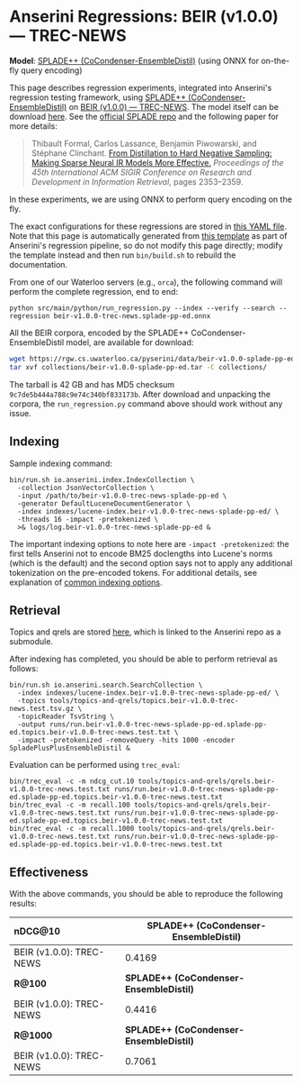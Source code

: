 # Anserini Regressions: BEIR (v1.0.0) &mdash; TREC-NEWS

**Model**: [SPLADE++ (CoCondenser-EnsembleDistil)](https://arxiv.org/abs/2205.04733) (using ONNX for on-the-fly query encoding)

This page describes regression experiments, integrated into Anserini's regression testing framework, using [SPLADE++ (CoCondenser-EnsembleDistil)](https://arxiv.org/abs/2205.04733) on [BEIR (v1.0.0) &mdash; TREC-NEWS](http://beir.ai/).
The model itself can be download [here](https://huggingface.co/naver/splade-cocondenser-ensembledistil).
See the [official SPLADE repo](https://github.com/naver/splade) and the following paper for more details:

> Thibault Formal, Carlos Lassance, Benjamin Piwowarski, and Stéphane Clinchant. [From Distillation to Hard Negative Sampling: Making Sparse Neural IR Models More Effective.](https://dl.acm.org/doi/10.1145/3477495.3531857) _Proceedings of the 45th International ACM SIGIR Conference on Research and Development in Information Retrieval_, pages 2353–2359.

In these experiments, we are using ONNX to perform query encoding on the fly.

The exact configurations for these regressions are stored in [this YAML file](../../src/main/resources/regression/beir-v1.0.0-trec-news.splade-pp-ed.onnx.yaml).
Note that this page is automatically generated from [this template](../../src/main/resources/docgen/templates/beir-v1.0.0-trec-news.splade-pp-ed.onnx.template) as part of Anserini's regression pipeline, so do not modify this page directly; modify the template instead and then run `bin/build.sh` to rebuild the documentation.

From one of our Waterloo servers (e.g., `orca`), the following command will perform the complete regression, end to end:

```
python src/main/python/run_regression.py --index --verify --search --regression beir-v1.0.0-trec-news.splade-pp-ed.onnx
```

All the BEIR corpora, encoded by the SPLADE++ CoCondenser-EnsembleDistil model, are available for download:

```bash
wget https://rgw.cs.uwaterloo.ca/pyserini/data/beir-v1.0.0-splade-pp-ed.tar -P collections/
tar xvf collections/beir-v1.0.0-splade-pp-ed.tar -C collections/
```

The tarball is 42 GB and has MD5 checksum `9c7de5b444a788c9e74c340bf833173b`.
After download and unpacking the corpora, the `run_regression.py` command above should work without any issue.

## Indexing

Sample indexing command:

```
bin/run.sh io.anserini.index.IndexCollection \
  -collection JsonVectorCollection \
  -input /path/to/beir-v1.0.0-trec-news-splade-pp-ed \
  -generator DefaultLuceneDocumentGenerator \
  -index indexes/lucene-index.beir-v1.0.0-trec-news-splade-pp-ed/ \
  -threads 16 -impact -pretokenized \
  >& logs/log.beir-v1.0.0-trec-news-splade-pp-ed &
```

The important indexing options to note here are `-impact -pretokenized`: the first tells Anserini not to encode BM25 doclengths into Lucene's norms (which is the default) and the second option says not to apply any additional tokenization on the pre-encoded tokens.
For additional details, see explanation of [common indexing options](../../docs/common-indexing-options.md).

## Retrieval

Topics and qrels are stored [here](https://github.com/castorini/anserini-tools/tree/master/topics-and-qrels), which is linked to the Anserini repo as a submodule.

After indexing has completed, you should be able to perform retrieval as follows:

```
bin/run.sh io.anserini.search.SearchCollection \
  -index indexes/lucene-index.beir-v1.0.0-trec-news-splade-pp-ed/ \
  -topics tools/topics-and-qrels/topics.beir-v1.0.0-trec-news.test.tsv.gz \
  -topicReader TsvString \
  -output runs/run.beir-v1.0.0-trec-news-splade-pp-ed.splade-pp-ed.topics.beir-v1.0.0-trec-news.test.txt \
  -impact -pretokenized -removeQuery -hits 1000 -encoder SpladePlusPlusEnsembleDistil &
```

Evaluation can be performed using `trec_eval`:

```
bin/trec_eval -c -m ndcg_cut.10 tools/topics-and-qrels/qrels.beir-v1.0.0-trec-news.test.txt runs/run.beir-v1.0.0-trec-news-splade-pp-ed.splade-pp-ed.topics.beir-v1.0.0-trec-news.test.txt
bin/trec_eval -c -m recall.100 tools/topics-and-qrels/qrels.beir-v1.0.0-trec-news.test.txt runs/run.beir-v1.0.0-trec-news-splade-pp-ed.splade-pp-ed.topics.beir-v1.0.0-trec-news.test.txt
bin/trec_eval -c -m recall.1000 tools/topics-and-qrels/qrels.beir-v1.0.0-trec-news.test.txt runs/run.beir-v1.0.0-trec-news-splade-pp-ed.splade-pp-ed.topics.beir-v1.0.0-trec-news.test.txt
```

## Effectiveness

With the above commands, you should be able to reproduce the following results:

| **nDCG@10**                                                                                                  | **SPLADE++ (CoCondenser-EnsembleDistil)**|
|:-------------------------------------------------------------------------------------------------------------|-----------|
| BEIR (v1.0.0): TREC-NEWS                                                                                     | 0.4169    |
| **R@100**                                                                                                    | **SPLADE++ (CoCondenser-EnsembleDistil)**|
| BEIR (v1.0.0): TREC-NEWS                                                                                     | 0.4416    |
| **R@1000**                                                                                                   | **SPLADE++ (CoCondenser-EnsembleDistil)**|
| BEIR (v1.0.0): TREC-NEWS                                                                                     | 0.7061    |

